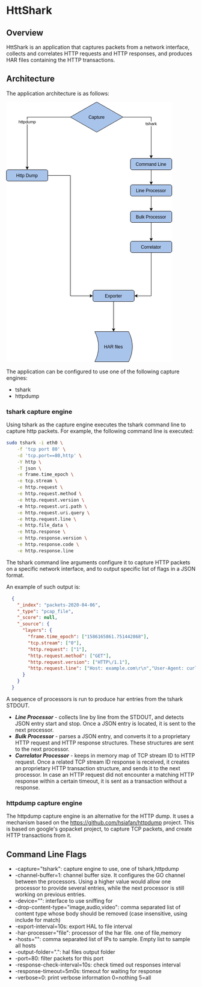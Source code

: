 # HttShark

## Overview

HttShark is an application that captures packets from a network interface, 
collects and correlates HTTP requests and HTTP responses, 
and produces HAR files containing the HTTP transactions.

## Architecture

The application architecture is as follows:

![](./httshark.png)

The application can be configured to use one of the following capture engines:
* tshark 
* httpdump

### tshark capture engine
Using tshark as the capture engine executes the tshark command line to capture http packets.
For example, the following command line is executed:
```bash
sudo tshark -i eth0 \
    -f 'tcp port 80' \
    -d 'tcp.port==80,http' \
    -Y http \
    -T json \
    -e frame.time_epoch \
    -e tcp.stream \
    -e http.request \
    -e http.request.method \
    -e http.request.version \  
    -e http.request.uri.path \
    -e http.request.uri.query \
    -e http.request.line \
    -e http.file_data \
    -e http.response \
    -e http.response.version \
    -e http.response.code \
    -e http.response.line
```

The tshark command line arguments configure it to capture HTTP packets on a specific network interface,
and to output specific list of flags in a JSON format.

An example of such output is:

```json
  {
    "_index": "packets-2020-04-06",
    "_type": "pcap_file",
    "_score": null,
    "_source": {
      "layers": {
        "frame.time_epoch": ["1586165861.751442868"],
        "tcp.stream": ["0"],
        "http.request": ["1"],
        "http.request.method": ["GET"],
        "http.request.version": ["HTTP\/1.1"],
        "http.request.line": ["Host: example.com\r\n","User-Agent: curl\/7.58.0\r\n","Accept: *\/*\r\n"]
      }
    }
  }
```

A sequence of processors is run to produce har entries from the tshark STDOUT.
* ***Line Processor*** - 
collects line by line from the STDOUT, and detects JSON entry start and stop.
Once a JSON entry is located, it is sent to the next processor.
* ***Bulk Processor*** - 
parses a JSON entry, and converts it to a proprietary 
HTTP request and HTTP response structures.
These structures are sent to the next processor.
* ***Correlator Processor*** -
keeps in memory map of TCP stream ID to HTTP request.
Once a related TCP stream ID response is received,
it creates an proprietary HTTP transaction structure, 
and sends it to the next processor.
In case an HTTP request did not encounter a matching HTTP response within a certain timeout,
it is sent as a transaction without a response. 

### httpdump capture engine

The httpdump capture engine is an alternative for the HTTP dump.
It uses a mechanism based on the https://github.com/hsiafan/httpdump project.
This is based on google's gopacket project,
to capture TCP packets, and create HTTP transactions from it.

## Command Line Flags

*  -capture="tshark": capture engine to use, one of tshark,httpdump
*  -channel-buffer=1: channel buffer size.
 It configures the GO channel between the processors. 
 Using a higher value would allow one processor to provide several entries,
 while the next processor is still working on previous entries.
*  -device="": interface to use sniffing for
*  -drop-content-type="image,audio,video": comma separated list of content type whose body should be removed (case insensitive, using include for match)
*  -export-interval=10s: export HAL to file interval
*  -har-processer="file": processor of the har file. one of file,memory
*  -hosts="": comma separated list of IPs to sample. Empty list to sample all hosts
*  -output-folder=".": hal files output folder
*  -port=80: filter packets for this port
*  -response-check-interval=10s: check timed out responses interval
*  -response-timeout=5m0s: timeout for waiting for response
*  -verbose=0: print verbose information 0=nothing 5=all
